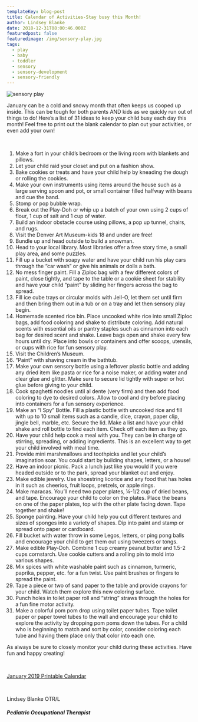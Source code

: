 ```yaml
---
templateKey: blog-post
title: Calendar of Activities-Stay busy this Month!
author: Lindsey Blanke
date: 2018-12-31T08:00:46.000Z
featuredpost: false
featuredimage: /img/sensory-play.jpg
tags: 
  - play
  - baby
  - toddler
  - sensory
  - sensory-development
  - sensory-friendly
---
```

![sensory play](/img/sensory-play.jpg)

January can be a cold and snowy month that often keeps us cooped up inside. This can be tough for both parents AND kids as we quickly run out of things to do! Here’s a list of 31 ideas to keep your child busy each day this month! Feel free to print out the blank calendar to plan out your activities, or even add your own!

 

1. Make a fort in your child’s bedroom or the living room with blankets and pillows.
2. Let your child raid your closet and put on a fashion show.
3. Bake cookies or treats and have your child help by kneading the dough or rolling the cookies.
4. Make your own instruments using items around the house such as a large serving spoon and pot, or small container filled halfway with beans and cue the band.
5. Stomp or pop bubble wrap.
6. Break out the Play-Doh or whip up a batch of your own using 2 cups of flour, 1 cup of salt and 1 cup of water.
7. Build an indoor obstacle course using pillows, a pop up tunnel, chairs, and rugs.
8. Visit the Denver Art Museum-kids 18 and under are free!
9. Bundle up and head outside to build a snowman.
10. Head to your local library. Most libraries offer a free story time, a small play area, and some puzzles.
11. Fill up a bucket with soapy water and have your child run his play cars through the “car wash” or give his animals or dolls a bath.
12. No mess finger paint. Fill a Ziploc bag with a few different colors of paint, close tightly, and tape to the table or a cookie sheet for stability and have your child “paint” by sliding her fingers across the bag to spread.
13. Fill ice cube trays or circular molds with Jell-O, let them set until firm and then bring them out in a tub or on a tray and let then sensory play begin.
14. Homemade scented rice bin. Place uncooked white rice into small Ziploc bags, add food coloring and shake to distribute coloring. Add natural scents with essential oils or pantry staples such as cinnamon into each bag for desired scent and shake. Leave bags open and shake every few hours until dry. Place into bowls or containers and offer scoops, utensils, or cups with rice for fun sensory play.
15. Visit the Children’s Museum.
16. “Paint” with shaving cream in the bathtub.
17. Make your own sensory bottle using a leftover plastic bottle and adding any dried item like pasta or rice for a noise maker, or adding water and clear glue and glitter. Make sure to secure lid tightly with super or hot glue before giving to your child.
18. Cook spaghetti noodles until al dente (very firm) and then add food coloring to dye to desired colors. Allow to cool and dry before placing into containers for a fun sensory experience.
19. Make an “I Spy” Bottle. Fill a plastic bottle with uncooked rice and fill with up to 10 small items such as a candle, dice, crayon, paper clip, jingle bell, marble, etc. Secure the lid. Make a list and have your child shake and roll bottle to find each item. Check off each item as they go.
20. Have your child help cook a meal with you. They can be in charge of stirring, spreading, or adding ingredients. This is an excellent way to get your child involved with meal time.
21. Provide mini marshmallows and toothpicks and let your child’s imagination soar. You could start by building shapes, letters, or a house!
22. Have an indoor picnic. Pack a lunch just like you would if you were headed outside or to the park, spread your blanket out and enjoy.
23. Make edible jewelry. Use shoestring licorice and any food that has holes in it such as cheerios, fruit loops, pretzels, or apple rings.
24. Make maracas. You’ll need two paper plates, ¼-1/2 cup of dried beans, and tape. Encourage your child to color on the plates. Place the beans on one of the paper plates, top with the other plate facing down. Tape together and shake!
25. Sponge painting. Have your child help you cut different textures and sizes of sponges into a variety of shapes. Dip into paint and stamp or spread onto paper or cardboard.
26. Fill bucket with water throw in some Legos, letters, or ping pong balls and encourage your child to get them out using tweezers or tongs.
27. Make edible Play-Doh. Combine 1 cup creamy peanut butter and 1.5-2 cups cornstarch. Use cookie cutters and a rolling pin to mold into various shapes.
28. Mix spices with white washable paint such as cinnamon, turmeric, paprika, pepper, etc. for a fun twist. Use paint brushes or fingers to spread the paint.
29. Tape a piece or two of sand paper to the table and provide crayons for your child. Watch them explore this new coloring surface.
30. Punch holes in toilet paper roll and “string” straws through the holes for a fun fine motor activity.
31. Make a colorful pom pom drop using toilet paper tubes. Tape toilet paper or paper towel tubes to the wall and encourage your child to explore the activity by dropping pom poms down the tubes. For a child who is beginning to match and sort by color, consider coloring each tube and having them place only that color into each one.

As always be sure to closely monitor your child during these activities. Have fun and happy creating!

 

[January 2019 Printable Calendar](https://peekabootherapy.com/blog/wp-content/uploads/2018/12/January-2019-Printable-Calendar.pdf)

 

Lindsey Blanke OTR/L

##### _Pediatric Occupational Therapist_
